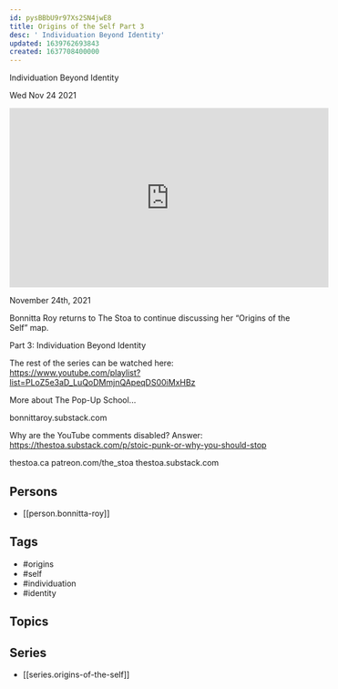 ```yaml
---
id: pysBBbU9r97Xs2SN4jwE8
title: Origins of the Self Part 3
desc: ' Individuation Beyond Identity'
updated: 1639762693843
created: 1637708400000
---
```



 Individuation Beyond Identity

Wed Nov 24 2021

<iframe width="560" height="315" src="https://www.youtube.com/embed/Cg3NFwN3zN4" title="Origins of the Self Part 3: Individuation Beyond Identity w/ Bonnitta Roy" frameborder="0" allow="accelerometer; autoplay; clipboard-write; encrypted-media; gyroscope; picture-in-picture" allowfullscreen ></iframe>

November 24th, 2021

Bonnitta Roy returns to The Stoa to continue discussing her “Origins of the Self” map.

Part 3: Individuation Beyond Identity

The rest of the series can be watched here: https://www.youtube.com/playlist?list=PLoZ5e3aD_LuQoDMmjnQApeqDS00iMxHBz

More about The Pop-Up School...

bonnittaroy.substack.com

Why are the YouTube comments disabled? Answer: https://thestoa.substack.com/p/stoic-punk-or-why-you-should-stop

thestoa.ca
patreon.com/the_stoa
thestoa.substack.com

## Persons

- [[person.bonnitta-roy]]

## Tags

- #origins
- #self
- #individuation
- #identity

## Topics



## Series

- [[series.origins-of-the-self]]

